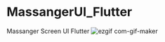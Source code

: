 # MassangerUI_Flutter
 Massanger Screen UI Flutter
 ![ezgif com-gif-maker](https://user-images.githubusercontent.com/66757978/130124491-f26d355e-f43b-475f-9438-b0e460b01ecf.gif)

